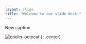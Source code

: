 ```yaml
---
layout: slide
title: "Welcome to our slide deck!"
---
```


New caption

![cooler-octocat](https://octodex.github.com/images/twenty-percent-cooler-octocat.png)
{: .center}
